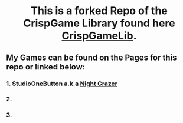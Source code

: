 # <center> This is a **forked** Repo of the CrispGame Library found here [CrispGameLib].

## My Games can be found on the Pages for this repo or linked below:

### 1. StudioOneButton a.k.a [Night Grazer]
### 2. 
### 3. 

[CrispGameLib]: https://github.com/abagames/crisp-game-lib
[Night Grazer]: https://lanealb-portfolio.github.io/CrispGameLib_Games/?StudioOneButton
